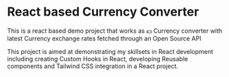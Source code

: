 # React based Currency Converter

This is a react based demo project that works as 💵 Currency converter with latest Currency exchange rates fetched through an Open Source API

This project is aimed at demonstrating my skillsets in React development including creating Custom Hooks in React, developing Reusable components and Tailwind CSS integration in a React project.
